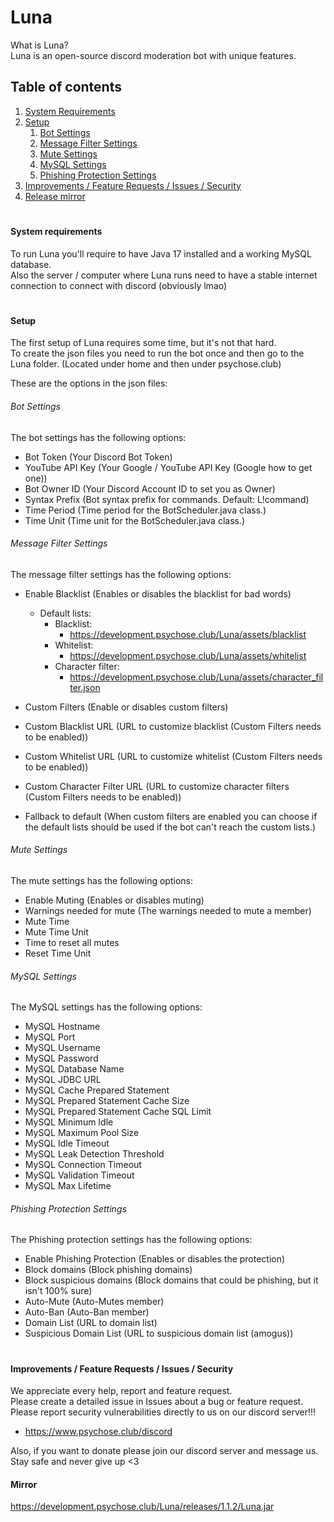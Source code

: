 # Luna
What is Luna?  
Luna is an open-source discord moderation bot with unique features.

## Table of contents
1. [System Requirements](#systemrequirements)
2. [Setup](#setup)
    1. [Bot Settings](#botsettings)
    2. [Message Filter Settings](#messagefiltersettings)
    3. [Mute Settings](#mutesettings)
    4. [MySQL Settings](#mysqlsettings)
    5. [Phishing Protection Settings](#phishingprotectionsettings)
3. [Improvements / Feature Requests / Issues / Security](#issues)
4. [Release mirror](#mirror)

#

#### System requirements <a name="systemrequirements"></a>

To run Luna you'll require to have Java 17 installed and a working MySQL database.  
Also the server / computer where Luna runs need to have a stable internet connection to connect with discord (obviously lmao)

#

#### Setup <a name="setup"></a>

The first setup of Luna requires some time, but it's not that hard.  
To create the json files you need to run the bot once and then go to the Luna folder. (Located under home and then under psychose.club)

These are the options in the json files:

###### Bot Settings <a name="botsettings"></a>
The bot settings has the following options:
- Bot Token (Your Discord Bot Token)
- YouTube API Key (Your Google / YouTube API Key (Google how to get one))
- Bot Owner ID (Your Discord Account ID to set you as Owner)
- Syntax Prefix (Bot syntax prefix for commands. Default: L!command)
- Time Period (Time period for the BotScheduler.java class.)
- Time Unit (Time unit for the BotScheduler.java class.)

###### Message Filter Settings <a name="messagefiltersettings"></a>
The message filter settings has the following options:
- Enable Blacklist (Enables or disables the blacklist for bad words)
    - Default lists:
        - Blacklist:
            - https://development.psychose.club/Luna/assets/blacklist
        - Whitelist:
            - https://development.psychose.club/Luna/assets/whitelist
        - Character filter:
            - https://development.psychose.club/Luna/assets/character_filter.json

- Custom Filters (Enable or disables custom filters)
- Custom Blacklist URL (URL to customize blacklist (Custom Filters needs to be enabled))
- Custom Whitelist URL (URL to customize whitelist (Custom Filters needs to be enabled))
- Custom Character Filter URL (URL to customize character filters (Custom Filters needs to be enabled))
- Fallback to default (When custom filters are enabled you can choose if the default lists should be used if the bot can't reach the custom lists.)

###### Mute Settings <a name="mutesettings"></a>
The mute settings has the following options:
- Enable Muting (Enables or disables muting)
- Warnings needed for mute (The warnings needed to mute a member)
- Mute Time
- Mute Time Unit
- Time to reset all mutes
- Reset Time Unit

###### MySQL Settings <a name="mysqlsettings"></a>
The MySQL settings has the following options:
- MySQL Hostname
- MySQL Port
- MySQL Username
- MySQL Password
- MySQL Database Name
- MySQL JDBC URL
- MySQL Cache Prepared Statement
- MySQL Prepared Statement Cache Size
- MySQL Prepared Statement Cache SQL Limit
- MySQL Minimum Idle
- MySQL Maximum Pool Size
- MySQL Idle Timeout
- MySQL Leak Detection Threshold
- MySQL Connection Timeout
- MySQL Validation Timeout
- MySQL Max Lifetime

###### Phishing Protection Settings <a name="phishingprotectionsettings"></a>
The Phishing protection settings has the following options:
- Enable Phishing Protection (Enables or disables the protection)
- Block domains (Block phishing domains)
- Block suspicious domains (Block domains that could be phishing, but it isn't 100% sure)
- Auto-Mute (Auto-Mutes member)
- Auto-Ban (Auto-Ban member)
- Domain List (URL to domain list)
- Suspicious Domain List (URL to suspicious domain list (amogus))
# 



#### Improvements / Feature Requests / Issues / Security <a name="issues"></a>
We appreciate every help, report and feature request.  
Please create a detailed issue in Issues about a bug or feature request.  
Please report security vulnerabilities directly to us on our discord server!!!
- https://www.psychose.club/discord


Also, if you want to donate please join our discord server and message us.  
Stay safe and never give up <3

#### Mirror <a name="mirror"></a>

https://development.psychose.club/Luna/releases/1.1.2/Luna.jar